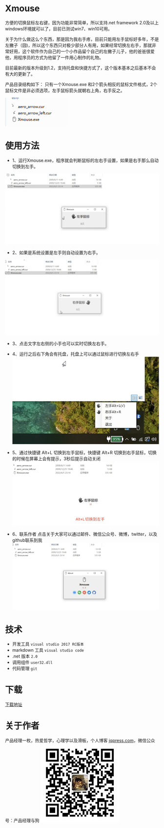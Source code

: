 # Xmouse
 方便的切换鼠标左右键，因为功能非常简单，所以支持.net framework 2.0及以上 windows环境就可以了，目前已测试win7、win10可用。

 关于为什么做这么个东西，那是因为我右手疼，目前只能用左手鼠标好多年，不是左撇子（囧)，所以这个东西只对极少部分人有用，如果经常切换左右手，那就非常好用，这个软件作为自己的一个小作品留个自己的左撇子儿子，他的爸爸很爱他，用程序员的方式为他留了一件用心制作的礼物。

 目前最新的版本升级到1.2，支持托盘和快捷方式了，这个版本基本之后基本不会有大的更新了。
 
 产品目录结构如下：
 只有一个Xmouse.exe 和2个箭头相反的鼠标文件格式，2个鼠标文件是非必须选项，左手鼠标箭头就朝右上角，右手反之。
 
 ![image](screenshot/menu.png)

# 使用方法
- 1、运行Xmouse.exe，程序就会判断鼠标的左右手设置，如果是右手那么自动切换到左手。

![image](screenshot/left-hand.png)

- 2、如果是系统设置是左手则自动设置为右手。

![image](screenshot/right-hand.png)

- 3、点击文字左右侧的小手也可以实时切换左右手。
- 4、运行之后右下角会有托盘，托盘上可以通过鼠标进行切换左右手
![image](screenshot/tray.png)
- 5、通过快捷键 Alt+L 切换到左手鼠标，快捷键 Alt+R 切换到右手鼠标，切换的时候在屏幕上会有提示，3秒后提示自动关闭
![image](screenshot/shortcut-left-hand.jpg)

- 6、联系作者
点击关于大家可以通过邮件、微信公众号、微博，twitter，以及github联系到我
 ![image](screenshot/about.png)


# 技术
- 开发工具 `visual studio 2017 RC版本` 
- markdown 工具 `visual studio code` 
- .net 版本 `2.0`
- 调用组件 `user32.dll`
- 代码管理 `git`

# 下载
 [下载地址](https://github.com/robotbird/Xmouse/releases) 
# 关于作者
产品经理一枚，热爱哲学，心理学以及滑板，个人博客 [jqpress.com](http://www.jqpress.com)，微信公众号：产品经理与狗
![image](Xmouse/img/PMAndDog.jpg)
